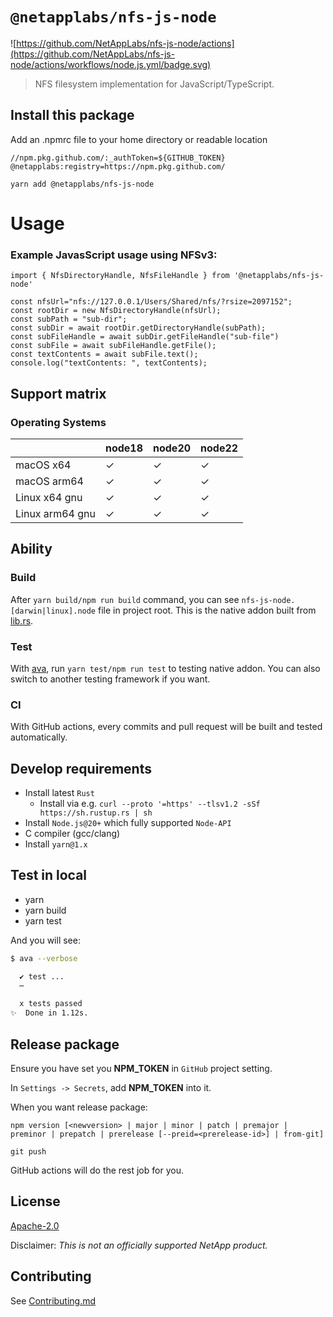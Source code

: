 # `@netapplabs/nfs-js-node`

![https://github.com/NetAppLabs/nfs-js-node/actions](https://github.com/NetAppLabs/nfs-js-node/actions/workflows/node.js.yml/badge.svg)

> NFS filesystem implementation for JavaScript/TypeScript.


## Install this package

Add an .npmrc file to your home directory or readable location

```
//npm.pkg.github.com/:_authToken=${GITHUB_TOKEN}
@netapplabs:registry=https://npm.pkg.github.com/
```

```
yarn add @netapplabs/nfs-js-node
```

# Usage

### Example JavasScript usage using NFSv3:

```
import { NfsDirectoryHandle, NfsFileHandle } from '@netapplabs/nfs-js-node'

const nfsUrl="nfs://127.0.0.1/Users/Shared/nfs/?rsize=2097152";
const rootDir = new NfsDirectoryHandle(nfsUrl);
const subPath = "sub-dir";
const subDir = await rootDir.getDirectoryHandle(subPath);
const subFileHandle = await subDir.getFileHandle("sub-file")
const subFile = await subFileHandle.getFile();
const textContents = await subFile.text();
console.log("textContents: ", textContents);
```

## Support matrix

### Operating Systems

|                  | node18 | node20 | node22 |
| ---------------- | ------ | ------ | ------ |
| macOS x64        | ✓      | ✓      | ✓      |
| macOS arm64      | ✓      | ✓      | ✓      |
| Linux x64 gnu    | ✓      | ✓      | ✓      |
| Linux arm64 gnu  | ✓      | ✓      | ✓      |

## Ability

### Build

After `yarn build/npm run build` command, you can see `nfs-js-node.[darwin|linux].node` file in project root. This is the native addon built from [lib.rs](./src/lib.rs).

### Test

With [ava](https://github.com/avajs/ava), run `yarn test/npm run test` to testing native addon. You can also switch to another testing framework if you want.

### CI

With GitHub actions, every commits and pull request will be built and tested automatically.

## Develop requirements

- Install latest `Rust`
  - Install via e.g. `curl --proto '=https' --tlsv1.2 -sSf https://sh.rustup.rs | sh`
- Install `Node.js@20+` which fully supported `Node-API`
- C compiler (gcc/clang)
- Install `yarn@1.x`

## Test in local

- yarn
- yarn build
- yarn test

And you will see:

```bash
$ ava --verbose

  ✔ test ...
  ─

  x tests passed
✨  Done in 1.12s.
```

## Release package

Ensure you have set you **NPM_TOKEN** in `GitHub` project setting.

In `Settings -> Secrets`, add **NPM_TOKEN** into it.

When you want release package:

```
npm version [<newversion> | major | minor | patch | premajor | preminor | prepatch | prerelease [--preid=<prerelease-id>] | from-git]

git push
```

GitHub actions will do the rest job for you.

## License

[Apache-2.0](LICENSE)

Disclaimer: _This is not an officially supported NetApp product._

## Contributing

See [Contributing.md](./CONTRIBUTING.md)
